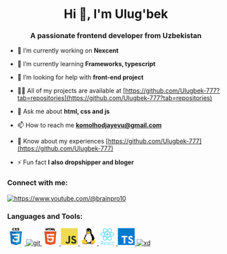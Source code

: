 <h1 align="center">Hi 👋, I'm Ulug'bek</h1>
<h3 align="center">A passionate frontend developer from Uzbekistan</h3>

- 🔭 I’m currently working on **Nexcent**

- 🌱 I’m currently learning **Frameworks, typescript**

- 🤝 I’m looking for help with **front-end project**

- 👨‍💻 All of my projects are available at [https://github.com/Ulugbek-777?tab=repositories](https://github.com/Ulugbek-777?tab=repositories)

- 💬 Ask me about **html, css and js**

- 📫 How to reach me **komolhodjayevu@gmail.com**

- 📄 Know about my experiences [https://github.com/Ulugbek-777](https://github.com/Ulugbek-777)

- ⚡ Fun fact **I also dropshipper and bloger**

<h3 align="left">Connect with me:</h3>
<p align="left">
<a href="https://www.youtube.com/c/https://www.youtube.com/@brainpro10" target="blank"><img align="center" src="https://raw.githubusercontent.com/rahuldkjain/github-profile-readme-generator/master/src/images/icons/Social/youtube.svg" alt="https://www.youtube.com/@brainpro10" height="30" width="40" /></a>
</p>

<h3 align="left">Languages and Tools:</h3>
<p align="left"> <a href="https://www.w3schools.com/css/" target="_blank" rel="noreferrer"> <img src="https://raw.githubusercontent.com/devicons/devicon/master/icons/css3/css3-original-wordmark.svg" alt="css3" width="40" height="40"/> </a> <a href="https://git-scm.com/" target="_blank" rel="noreferrer"> <img src="https://www.vectorlogo.zone/logos/git-scm/git-scm-icon.svg" alt="git" width="40" height="40"/> </a> <a href="https://www.w3.org/html/" target="_blank" rel="noreferrer"> <img src="https://raw.githubusercontent.com/devicons/devicon/master/icons/html5/html5-original-wordmark.svg" alt="html5" width="40" height="40"/> </a> <a href="https://developer.mozilla.org/en-US/docs/Web/JavaScript" target="_blank" rel="noreferrer"> <img src="https://raw.githubusercontent.com/devicons/devicon/master/icons/javascript/javascript-original.svg" alt="javascript" width="40" height="40"/> </a> <a href="https://www.linux.org/" target="_blank" rel="noreferrer"> <img src="https://raw.githubusercontent.com/devicons/devicon/master/icons/linux/linux-original.svg" alt="linux" width="40" height="40"/> </a> <a href="https://reactjs.org/" target="_blank" rel="noreferrer"> <img src="https://raw.githubusercontent.com/devicons/devicon/master/icons/react/react-original-wordmark.svg" alt="react" width="40" height="40"/> </a> <a href="https://www.typescriptlang.org/" target="_blank" rel="noreferrer"> <img src="https://raw.githubusercontent.com/devicons/devicon/master/icons/typescript/typescript-original.svg" alt="typescript" width="40" height="40"/> </a> <a href="https://www.adobe.com/products/xd.html" target="_blank" rel="noreferrer"> <img src="https://cdn.worldvectorlogo.com/logos/adobe-xd.svg" alt="xd" width="40" height="40"/> </a> </p>

